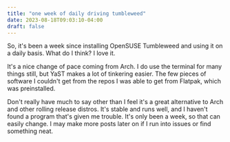 ```yaml
---
title: "one week of daily driving tumbleweed"
date: 2023-08-18T09:03:10-04:00
draft: false
---
```


So, it's been a week since installing OpenSUSE Tumbleweed and using it on a daily basis. What do I think? I love it.

It's a nice change of pace coming from Arch. I do use the terminal for many things still, but YaST makes a lot of tinkering easier. The few pieces of software I couldn't get from the repos I was able to get from Flatpak, which was preinstalled. 

Don't really have much to say other than I feel it's a great alternative to Arch and other rolling release distros. It's stable and runs well, and I haven't found a program that's given me trouble. It's only been a week, so that can easily change. I may make more posts later on if I run into issues or find something neat.